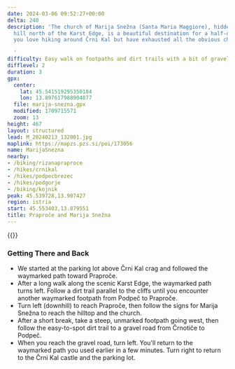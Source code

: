 ```yaml
---
date: 2024-03-06 09:52:27+00:00
delta: 240
description: 'The church of Marija Snežna (Santa Maria Maggiore), hidden on a wooded
  hill north of the Karst Edge, is a beautiful destination for a half-day hike if
  you love hiking around Črni Kal but have exhausted all the obvious choices.

  '
difficulty: Easy walk on footpaths and dirt trails with a bit of gravel and asphalt.
difflevel: 2
duration: 3
gpx:
  center:
    lat: 45.541519295350184
    lon: 13.897617988904877
  file: marija-snezna.gpx
  modified: 1709715571
  zoom: 13
height: 467
layout: structured
lead: M_20240213_132001.jpg
maplink: https://mapzs.pzs.si/poi/173056
name: MarijaSnezna
nearby:
- /biking/rizanapraproce
- /hikes/crnikal
- /hikes/podpecbrezec
- /hikes/podgorje
- /biking/kojnik
peak: 45.539728,13.907427
region: istria
start: 45.553403,13.879551
title: Praproče and Marija Snežna
---
```

{{<hike-details description="yes">}}
### Getting There and Back

-   We started at the parking lot above Črni Kal crag and followed the waymarked path toward Praproče.
-   After a long walk along the scenic Karst Edge, the waymarked path turns left. Follow a dirt trail parallel to the cliffs until you encounter another waymarked footpath from Podpeč to Praproče.
-   Turn left (downhill) to reach Praproče, then follow the signs for Marija Snežna to reach the hilltop and the church.
-   After a short break, take a steep, unmarked footpath going west, then follow the easy-to-spot dirt trail to a gravel road from Črnotiče to Podpeč.
-   When you reach the gravel road, turn left. You'll return to the waymarked path you used earlier in a few minutes. Turn right to return to the Črni Kal castle and the parking lot.


